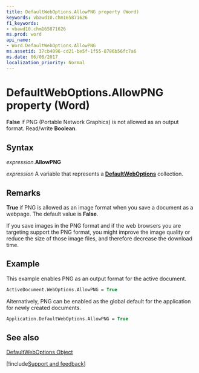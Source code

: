 ```yaml
---
title: DefaultWebOptions.AllowPNG property (Word)
keywords: vbawd10.chm165871626
f1_keywords:
- vbawd10.chm165871626
ms.prod: word
api_name:
- Word.DefaultWebOptions.AllowPNG
ms.assetid: 37cb4096-cd21-be5f-1f55-8786b56fc7a6
ms.date: 06/08/2017
localization_priority: Normal
---
```



# DefaultWebOptions.AllowPNG property (Word)

 **False** if PNG (Portable Network Graphics) is not allowed as an output format. Read/write **Boolean**.


## Syntax

_expression_.**AllowPNG**

_expression_ A variable that represents a **[DefaultWebOptions](Word.DefaultWebOptions.md)** collection.


## Remarks

 **True** if PNG is allowed as an image format when you save a document as a webpage. The default value is **False**.

If you save images in the PNG format and if the web browsers you are targeting support the PNG format, you might improve the image quality or reduce the size of those image files, and therefore decrease the download time.


## Example

This example enables PNG as an output format for the active document.


```vb
ActiveDocument.WebOptions.AllowPNG = True
```

Alternatively, PNG can be enabled as the global default for the application for newly created documents.




```vb
Application.DefaultWebOptions.AllowPNG = True
```


## See also


[DefaultWebOptions Object](Word.DefaultWebOptions.md)

[!include[Support and feedback](~/includes/feedback-boilerplate.md)]